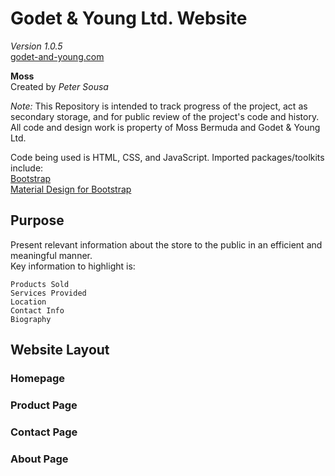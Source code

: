 # Godet & Young Ltd. Website
*Version 1.0.5*\
[godet-and-young.com](www.godet-and-young.com)

**Moss**\
Created by *Peter Sousa*

*Note:* This Repository is intended to track progress of the project, act as secondary storage, and for public review of the project's code and history. All code and design work is property of Moss Bermuda and Godet & Young Ltd.

Code being used is HTML, CSS, and JavaScript. Imported packages/toolkits include:\
    [Bootstrap](https://getbootstrap.com/)\
    [Material Design for Bootstrap](https://mdbootstrap.com/)
    
## Purpose
Present relevant information about the store to the public in an efficient and meaningful manner.\
Key information to highlight is:
                        
                        
    Products Sold
    Services Provided
    Location
    Contact Info
    Biography
   
## Website Layout
### Homepage
### Product Page
### Contact Page
### About Page

